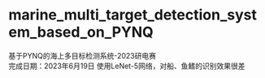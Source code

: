 # marine_multi_target_detection_system_based_on_PYNQ
基于PYNQ的海上多目标检测系统-2023研电赛  
完成日期：2023年6月19日
使用LeNet-5网络，对船、鱼鳍的识别效果很差
